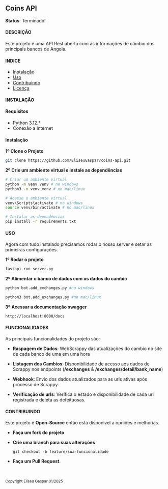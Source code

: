 ## Coins API

**Status**: Terminado!

#### DESCRIÇÃO

Este projeto é uma API Rest aberta com as informações de câmbio dos principais bancos de Angola.

#### INDICE
- [Instalação](#instalação)
- [Uso](#uso)
- [Contribuindo](#contribuindo)
- [Licença](./LICENCE)

#### INSTALAÇÃO

#### Requisitos
- Python 3.12.*
- Conexão a Internet

#### Instalação

**1º Clone o Projeto**
```bash
git clone https://github.com/EliseuGaspar/coins-api.git
```

**2º Crie um ambiente virtual e instale as dependências**

```bash
# Criar um ambiente virtual
python -m venv venv # no windows
python3 -m venv venv # no mac/linux

# Acesse o ambiente virtual
venv\Scripts\activate # no windows
source venv/bin/activate # no mac/linux

# Instalar as dependências
pip install -r requirements.txt
```

#### USO

Agora com tudo instalado precisamos rodar o nosso server e setar as primeiras configurações.

**1º Rodar o projeto**

```bash
fastapi run server.py
```

**2º Alimentar o banco de dados com os dados do cambio**

```bash
python bot.add_exchanges.py #no windows

python3 bot.add_exchanges.py #no mac/linux
```

**3º Acessar a documentação swagger**

```
http://localhost:8000/docs
```

#### FUNCIONALIDADES

As principais funcionalidades do projeto são:

- **Raspagem de Dados**: WebScrappy das atualizações do cambio no site de cada banco de uma em uma hora

- **Listagem dos Cambios**: Disponibilidade de acesso aos dados de Scrappy nos endpoints (**/exchanges** & **/exchanges/detail/bank_name**)

- **Webhook**: Envio dos dados atualizados para as urls ativas após processo de Scrappy.

- **Verificação de urls**: Verifica o estado e disponibilidade de cada url registrada e deleta as defeituosas.

#### CONTRIBUINDO

Este projeto é **Open-Source** então está disponível a opniões e melhorias.

- **Faça um fork do projeto**

- **Crie uma branch para suas alterações**

    ```git
    git checkout -b feature/sua-funcionalidade
    ```
- **Faça um Pull Request**.


<br/><br/>
<small>Copyright Eliseu Gaspar 01/2025</small>
